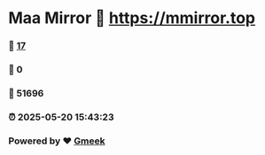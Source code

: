 # Maa Mirror :link: https://mmirror.top 
### :page_facing_up: [17](https://mmirror.top/tag.html) 
### :speech_balloon: 0 
### :hibiscus: 51696 
### :alarm_clock: 2025-05-20 15:43:23 
### Powered by :heart: [Gmeek](https://github.com/Meekdai/Gmeek)
